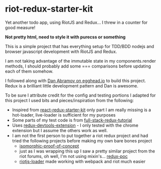 # riot-redux-starter-kit
Yet another todo app, using RiotJS and Redux...  I threw in a counter for good measure!

**Not pretty html, need to style it with purecss or something**

This is a simple project that has everything setup for TDD/BDD nodejs and browser javascript development with RiotJS and Redux.

I am not taking advantage of the immutable state in my components.render methods, I should probably add some === comparisons before updating each of them somehow.

I followed along with [Dan Abramov on egghead.io](https://egghead.io/lessons/javascript-redux-the-single-immutable-state-tree) to build this project. Redux is a brilliant little development pattern and Dan is awesome.

To be sure I attribute credit for the config and testing portions I adapted for this project I used bits and pieces/inspiration from the following:
 * Inspired from [react-redux-starter-kit](https://github.com/davezuko/react-redux-starter-kit) only part I am really missing is a hot-loader, live-loader is sufficient for my purposes
 * Some parts of my test code is from [full-stack-redux-tutorial](http://teropa.info/blog/2015/09/10/full-stack-redux-tutorial.html)
 * Uses [redux-devtools-extension](https://github.com/zalmoxisus/redux-devtools-extension) - I only tested with the chrome extension but I assume the others work as well.
 * I am not the first person to put together a riot redux project and had tried the following projects before making my own bare bones project
 	* [isomorphic-proof-of-concept](https://github.com/PabloSichert/isomorphic-proof-of-concept)
 	* just as I was wrapping this up I saw a pretty similar project from the riot forums, oh well, I'm not using mixin's...  [redux-poc](https://github.com/nikek/redux-poc)
 	* [riotjs-loader](https://github.com/esnunes/riotjs-loader) made working with webpack and riot much easier


